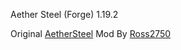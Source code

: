 Aether Steel (Forge) 1.19.2

Original [AetherSteel](https://www.curseforge.com/minecraft/mc-mods/aethersteel) Mod By [Ross2750](https://www.curseforge.com/members/ross2750)